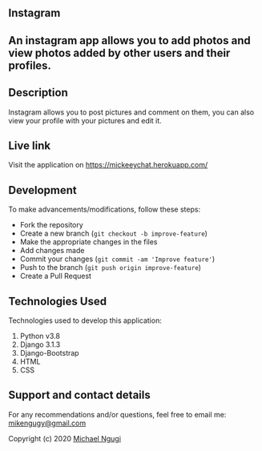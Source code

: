 ## Instagram

## An instagram app allows you to add photos and view photos added by other users and their profiles.


## Description
Instagram allows you to post pictures and comment on them, you can also view your profile with your pictures and edit it.


## Live link
Visit the application on https://mickeeychat.herokuapp.com/


## Development
To make advancements/modifications, follow these steps:

- Fork the repository
- Create a new branch (`git checkout -b improve-feature`)
- Make the appropriate changes in the files
- Add changes made
- Commit your changes (`git commit -am 'Improve feature'`)
- Push to the branch (`git push origin improve-feature`)
- Create a Pull Request 

## Technologies Used
Technologies used to develop this application:

1. Python v3.8
2. Django 3.1.3
3. Django-Bootstrap
4. HTML 
5. CSS


## Support and contact details

For any recommendations and/or questions, feel free to email me: mikengugy@gmail.com


Copyright (c) 2020 [Michael Ngugi](https://github.com/mikengugy)
